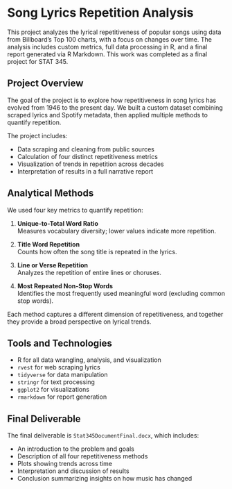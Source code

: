 # Song Lyrics Repetition Analysis

This project analyzes the lyrical repetitiveness of popular songs using data from Billboard’s Top 100 charts, with a focus on changes over time. The analysis includes custom metrics, full data processing in R, and a final report generated via R Markdown. This work was completed as a final project for STAT 345.

## Project Overview

The goal of the project is to explore how repetitiveness in song lyrics has evolved from 1946 to the present day. We built a custom dataset combining scraped lyrics and Spotify metadata, then applied multiple methods to quantify repetition.

The project includes:

- Data scraping and cleaning from public sources
- Calculation of four distinct repetitiveness metrics
- Visualization of trends in repetition across decades
- Interpretation of results in a full narrative report

## Analytical Methods

We used four key metrics to quantify repetition:

1. **Unique-to-Total Word Ratio**  
   Measures vocabulary diversity; lower values indicate more repetition.

2. **Title Word Repetition**  
   Counts how often the song title is repeated in the lyrics.

3. **Line or Verse Repetition**  
   Analyzes the repetition of entire lines or choruses.

4. **Most Repeated Non-Stop Words**  
   Identifies the most frequently used meaningful word (excluding common stop words).

Each method captures a different dimension of repetitiveness, and together they provide a broad perspective on lyrical trends.

## Tools and Technologies

- R for all data wrangling, analysis, and visualization
- `rvest` for web scraping lyrics
- `tidyverse` for data manipulation
- `stringr` for text processing
- `ggplot2` for visualizations
- `rmarkdown` for report generation

## Final Deliverable

The final deliverable is `Stat345DocumentFinal.docx`, which includes:

- An introduction to the problem and goals
- Description of all four repetitiveness methods
- Plots showing trends across time
- Interpretation and discussion of results
- Conclusion summarizing insights on how music has changed
